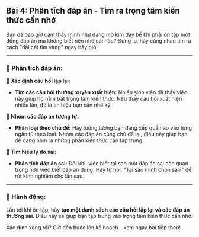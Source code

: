 ## Bài 4: Phân tích đáp án - Tìm ra trọng tâm kiến thức cần nhớ

Bạn đã bao giờ cảm thấy mình như đang mò kim đáy bể khi phải ôn tập một đống đáp án mà không biết nên nhớ cái nào? Đừng lo, hãy cùng nhau tìm ra cách "đãi cát tìm vàng" ngay bây giờ!

---

### 📌 Phân tích đáp án:

**🔹 Xác định câu hỏi lặp lại:**
- **Tìm các câu hỏi thường xuyên xuất hiện:** Nhiều sinh viên đã thấy việc này giúp họ nắm bắt trọng tâm kiến thức. Nếu thấy câu hỏi xuất hiện nhiều lần, đó là tín hiệu bạn cần nhớ kỹ.

**🔹 Nhóm các đáp án tương tự:**
- **Phân loại theo chủ đề:** Hãy tưởng tượng bạn đang xếp quần áo vào từng ngăn tủ theo loại. Nhóm các đáp án cùng chủ đề lại, điều này giúp bạn dễ dàng nhìn ra những phần kiến thức cần tập trung.

**🔹 Tìm hiểu lý do sai:**
- **Phân tích đáp án sai:** Đôi khi, việc biết tại sao một đáp án sai còn quan trọng hơn việc biết đáp án đúng. Hãy tự hỏi, "Tại sao mình chọn sai?" để rút kinh nghiệm cho lần sau.

---

### 🚀 Hành động:

Lần tới khi ôn tập, hãy **tạo một danh sách các câu hỏi lặp lại và các đáp án thường sai**. Điều này sẽ giúp bạn tập trung vào trọng tâm kiến thức cần nhớ.

Xác định xong rồi? Giờ đến bước lên kế hoạch – xem ngay bài tiếp theo!